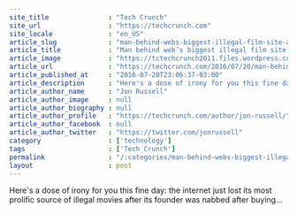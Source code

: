 ```yaml
---
site_title               : "Tech Crunch"
site_url                 : "https://techcrunch.com"
site_locale              : "en_US"
article_slug             : "man-behind-webs-biggest-illegal-film-site-arrested-following-legal-itunes-purchase"
article_title            : "Man behind web’s biggest illegal film site arrested following (legal) iTunes purchase"
article_image            : "https://tctechcrunch2011.files.wordpress.com/2015/03/screen-shot-2015-03-05-at-2-42-16-pm.png?w=764&h=400&crop=1"
article_url              : "https://techcrunch.com/2016/07/20/man-behind-webs-biggest-illegal-film-site-arrested-following-legal-itunes-purchase/"
article_published_at     : "2016-07-20T23:06:37-03:00"
article_description      : "Here's a dose of irony for you this fine day: the internet just lost its most prolific source of illegal movies after its founder was nabbed after buying..."
article_author_name      : "Jon Russell"
article_author_image     : null
article_author_biography : null
article_author_profile   : "https://techcrunch.com/author/jon-russell/"
article_author_facebook  : null
article_author_twitter   : "https://twitter.com/jonrussell"
category                 : ['technology']
tags                     : ['Tech Crunch']
permalink                : "/:categories/man-behind-webs-biggest-illegal-film-site-arrested-following-legal-itunes-purchase/"
layout                   : post
---
```


Here's a dose of irony for you this fine day: the internet just lost its most prolific source of illegal movies after its founder was nabbed after buying...
